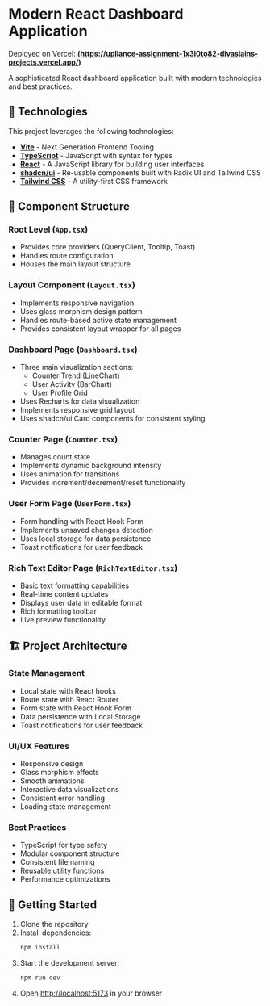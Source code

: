 
# Modern React Dashboard Application

Deployed on Vercel: **(https://upliance-assignment-1x3i0to82-divasjains-projects.vercel.app/)**  

A sophisticated React dashboard application built with modern technologies and best practices.

## 🚀 Technologies

This project leverages the following technologies:

- **[Vite](https://vitejs.dev/)** - Next Generation Frontend Tooling
- **[TypeScript](https://www.typescriptlang.org/)** - JavaScript with syntax for types
- **[React](https://reactjs.org/)** - A JavaScript library for building user interfaces
- **[shadcn/ui](https://ui.shadcn.com/)** - Re-usable components built with Radix UI and Tailwind CSS
- **[Tailwind CSS](https://tailwindcss.com/)** - A utility-first CSS framework

## 📁 Component Structure

### Root Level (`App.tsx`)
- Provides core providers (QueryClient, Tooltip, Toast)
- Handles route configuration
- Houses the main layout structure

### Layout Component (`Layout.tsx`)
- Implements responsive navigation
- Uses glass morphism design pattern
- Handles route-based active state management
- Provides consistent layout wrapper for all pages

### Dashboard Page (`Dashboard.tsx`)
- Three main visualization sections:
  - Counter Trend (LineChart)
  - User Activity (BarChart)
  - User Profile Grid
- Uses Recharts for data visualization
- Implements responsive grid layout
- Uses shadcn/ui Card components for consistent styling

### Counter Page (`Counter.tsx`)
- Manages count state
- Implements dynamic background intensity
- Uses animation for transitions
- Provides increment/decrement/reset functionality

### User Form Page (`UserForm.tsx`)
- Form handling with React Hook Form
- Implements unsaved changes detection
- Uses local storage for data persistence
- Toast notifications for user feedback

### Rich Text Editor Page (`RichTextEditor.tsx`)
- Basic text formatting capabilities
- Real-time content updates
- Displays user data in editable format
- Rich formatting toolbar
- Live preview functionality

## 🏗️ Project Architecture

### State Management
- Local state with React hooks
- Route state with React Router
- Form state with React Hook Form
- Data persistence with Local Storage
- Toast notifications for user feedback

### UI/UX Features
- Responsive design
- Glass morphism effects
- Smooth animations
- Interactive data visualizations
- Consistent error handling
- Loading state management

### Best Practices
- TypeScript for type safety
- Modular component structure
- Consistent file naming
- Reusable utility functions
- Performance optimizations

## 🚀 Getting Started

1. Clone the repository
2. Install dependencies:
   ```bash
   npm install
   ```
3. Start the development server:
   ```bash
   npm run dev
   ```
4. Open [http://localhost:5173](http://localhost:5173) in your browser
